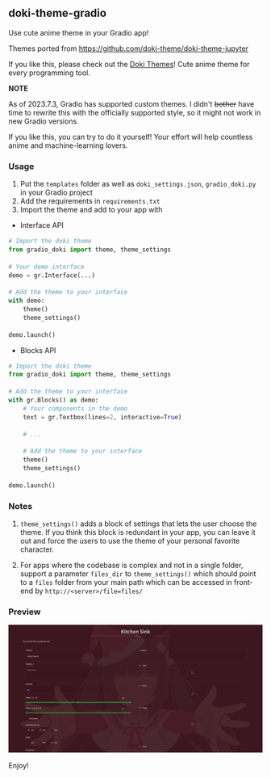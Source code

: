 ## doki-theme-gradio

Use cute anime theme in your Gradio app!

Themes ported from https://github.com/doki-theme/doki-theme-jupyter

If you like this, please check out the [Doki Themes](https://doki-theme.unthrottled.io/)! Cute anime theme for every programming tool.

**NOTE**

As of 2023.7.3, Gradio has supported custom themes. I didn't ~~bother~~ have time to rewrite this with the officially supported style, so it might not work in new Gradio versions.

If you like this, you can try to do it yourself! Your effort will help countless anime and machine-learning lovers.

### Usage

1. Put the `templates` folder as well as `doki_settings.json`, `gradio_doki.py` in your Gradio project
2. Add the requirements in `requirements.txt`
3. Import the theme and add to your app with

- Interface API

```python
# Import the doki theme
from gradio_doki import theme, theme_settings

# Your demo interface
demo = gr.Interface(...)

# Add the theme to your interface
with demo:
    theme()
    theme_settings()

demo.launch()
```

- Blocks API

```python
# Import the doki theme
from gradio_doki import theme, theme_settings

# Add the theme to your interface
with gr.Blocks() as demo:
    # Your components in the demo
    text = gr.Textbox(lines=2, interactive=True)
    
    # ...

    # Add the theme to your interface
    theme()
    theme_settings()

demo.launch()
```

### Notes

1. `theme_settings()` adds a block of settings that lets the user choose the theme. If you think this block is redundant in your app, you can leave it out and force the users to use the theme of your personal favorite character.

2. For apps where the codebase is complex and not in a single folder, support a parameter `files_dir` to `theme_settings()` which should point to a `files` folder from your main path which can be accessed in front-end by `http://<server>/file=files/`

### Preview

![](preview.jpg)

Enjoy!
